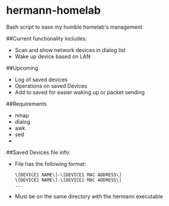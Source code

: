 # hermann-homelab
Bash script to ease my humble homelab's management

##Current functionality includes:
* Scan and show network devices in dialog list
* Wake up device based on LAN

##Upcoming
* Log of saved devices
* Operations on saved Devices
* Add to saved for easier waking up or packet sending

##Requirements
* nmap
* dialog
* awk
* sed
*

##Saved Devices file info:
* File has the following format:
  ```
  \[DEVICE1 NAME\]-\[DEVICE1 MAC ADDRESS\]
  \[DEVICE1 NAME\]-\[DEVICE1 MAC ADDRESS\]
  ...
  ```
* Must be on the same directory with the hermann executable
